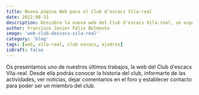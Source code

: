 ```yaml
---
title: Nueva página Web para el Club d'escacs Vila-real
date: 2012-08-31
description: Descubre la nueva web del Club d'escacs Vila-real, un espacio donde podrás conocer su historia, actividades, noticias y cómo formar parte de esta comunidad apasionada por el ajedrez.
author: Francisco Javier Félix Belmonte
image: 'web-club-descacs-vila-real'
category: 'blog'
tags: [web, vila-real, club escacs, ajedrez]
isDraft: false
---
```


Os presentamos uno de nuestros últimos trabajos, la web del Club d'escacs Vila-real. Desde ella podrás conocer la historia del club, informarte de las actividades, ver noticias, dejar comentarios en el foro y establecer contacto para poder ser un miembro del club.

